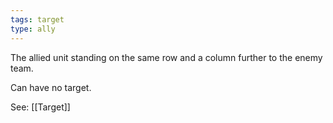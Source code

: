 ```yaml
---
tags: target
type: ally
---
```


The allied unit standing on the same row and a column further to the enemy team.

Can have no target.

See: [[Target]]